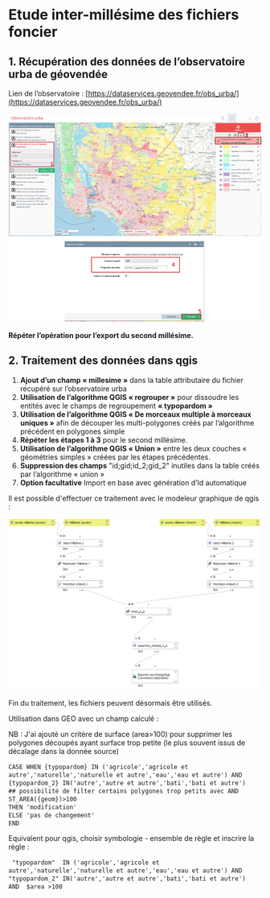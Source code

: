 # Etude inter-millésime des fichiers foncier

## 1. Récupération des données de l’observatoire urba de géovendée

Lien de l’observatoire : [https://dataservices.geovendee.fr/obs_urba/](https://dataservices.geovendee.fr/obs_urba/)

![](https://raw.githubusercontent.com/ayoux/etude_intermillesime_ff/main/ff_assets/ff_1.PNG)


**Répéter l’opération pour l’export du second millésime.**

## 2. Traitement des données dans qgis

1. **Ajout d’un champ « millesime »** dans la table attributaire du fichier récupéré sur l’observatoire urba
1. **Utilisation de l’algorithme QGIS « regrouper »** pour dissoudre les entités avec le champs de regroupement **« typopardom »**
1. **Utilisation de l’algorithme QGIS « De morceaux multiple à morceaux uniques »** afin de découper les multi-polygones créés par l’algorithme précédent en polygones simple
1. **Répéter les étapes 1 à 3** pour le second millésime.
1. **Utilisation de l’algorithme QGIS « Union »** entre les deux couches « géométries simples » créées par les étapes précédentes.
1. **Suppression des champs** "id;gid;id_2;gid_2" inutiles dans la table créés par l’algorithme « union »
1. **Option facultative**  Import en base avec génération d’Id automatique

Il est possible d'effectuer ce traitement avec le modeleur graphique de qgis : 

![](https://raw.githubusercontent.com/ayoux/etude_intermillesime_ff/main/ff_assets/ff_2.PNG)


Fin du traitement, les fichiers peuvent désormais être utilisés.

Utilisation dans GEO avec un champ calculé :

NB : J'ai ajouté un critère de surface (area>100) pour supprimer les polygones découpés ayant surface trop petite (le plus souvent issus de décalage dans la donnée source)

```
CASE WHEN {typopardom} IN ('agricole','agricole et autre','naturelle','naturelle et autre','eau','eau et autre') AND {typopardom_2} IN('autre','autre et autre','bati','bati et autre')
## possibilité de filter certains polygones trop petits avec AND ST_AREA({geom})>100
THEN 'modification'
ELSE 'pas de changement'
END
```

Equivalent pour qgis, choisir symbologie - ensemble de règle et inscrire la règle : 
```
 "typopardom"  IN ('agricole','agricole et autre','naturelle','naturelle et autre','eau','eau et autre') AND  "typopardom_2" IN('autre','autre et autre','bati','bati et autre')
AND  $area >100
````

